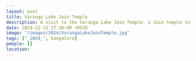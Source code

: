 ```yaml
---
layout: post
title: Varanga Lake Jain Temple
description: A visit to the Varanga Lake Jain Temple, a Jain temple in Varanga, Karnataka.
date: 2024-12-13 17:30:00 +0530
image: "/images/2024/VarangaLakeJainTemple.jpg"
tags: ["_2024_", bangalore]
people: []
location: 
---
```

